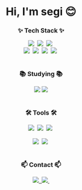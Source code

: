 <h1 align="center">Hi, I'm segi 😊</h1>  

<!--내용 부분-->
<h3 align="center">✨ Tech Stack ✨</h3>
<div align="center">
  <img src="https://img.shields.io/badge/javascript-F7DF1E.svg?style=for-the-badge&logo=javascript&logoColor=20232a" />&nbsp
  <img src="https://img.shields.io/badge/html5-E34F26.svg?style=for-the-badge&logo=html5&logoColor=white" />&nbsp
  <img src="https://img.shields.io/badge/python-3670A0?style=for-the-badge&logo=python&logoColor=ffdd54" />&nbsp
</div>

<div align="center">
  <img src="https://img.shields.io/badge/Android-3DDC84?style=flat-square&logo=android&logoColor=white"/>&nbsp
  <img src="https://img.shields.io/badge/Linux-FCC624?style=flat-square&logo=linux&logoColor=black"/>&nbsp
  <img src="https://img.shields.io/badge/MySQL-4479A1?style=flat-square&logo=MySQL&logoColor=white"/>&nbsp
  <img src="https://img.shields.io/badge/Apache Tomcat-F8DC75?style=flat-square&logo=apachetomcat&logoColor=black"/>&nbsp

</div>

<br>

<h3 align="center">📚 Studying 📚</h3>
<div align="center">
  <img src="https://img.shields.io/badge/Rust-000000?style=flat-square&logo=Rust&logoColor=white"/>
  <img src="https://img.shields.io/badge/Qt-41CD52?style=flat-square&logo=Qt&logoColor=white"/>
</div>

<br>

<h3 align="center">🛠 Tools 🛠</h3>
<div align="center">
  <img src="https://img.shields.io/badge/git-F05033.svg?style=for-the-badge&logo=git&logoColor=white" />&nbsp
  <img src="https://img.shields.io/badge/github-181717.svg?style=for-the-badge&logo=github&logoColor=white" />&nbsp
  <img src="https://img.shields.io/badge/Notion-F3F3F3.svg?style=for-the-badge&logo=notion&logoColor=black" />&nbsp
</div>

<br>

<div align="center">
  <img src="https://img.shields.io/badge/Android Studio-3DDC84?style=flat-square&logo=Android Studio&logoColor=white"/>&nbsp
  <img src="https://img.shields.io/badge/Visual Studio Code-007ACC?style=flat-square&logo=Visual Studio Code&logoColor=white"/>&nbsp
</div>

<br>

<h3 align="center">📫 Contact 📫</h3>
<div align="center">
  <a href="mailto:jsg0423@naver.com">
    <img src="https://img.shields.io/badge/Naver-03C75A?style=for-the-badge&logo=Naver&logoColor=white" />&nbsp
  </a>
  <a href="mailto:jsg2419@gmail.com">
    <img
      src="https://img.shields.io/badge/Gmail-D14836?style=for-the-badge&logo=gmail&logoColor=white"/>&nbsp
  </a>
</div>
